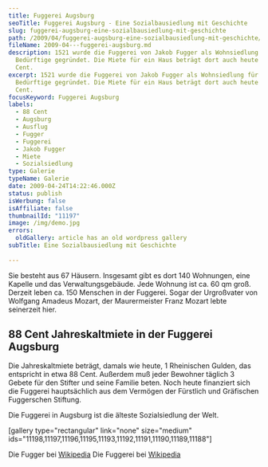 ```yaml
---
title: Fuggerei Augsburg
seoTitle: Fuggerei Augsburg - Eine Sozialbausiedlung mit Geschichte
slug: fuggerei-augsburg-eine-sozialbausiedlung-mit-geschichte
path: /2009/04/fuggerei-augsburg-eine-sozialbausiedlung-mit-geschichte/
fileName: 2009-04---fuggerei-augsburg.md
description: 1521 wurde die Fuggerei von Jakob Fugger als Wohnsiedlung für
  Bedürftige gegründet. Die Miete für ein Haus beträgt dort auch heute noch 88
  Cent.
excerpt: 1521 wurde die Fuggerei von Jakob Fugger als Wohnsiedlung für
  Bedürftige gegründet. Die Miete für ein Haus beträgt dort auch heute noch 88
  Cent.
focusKeyword: Fuggerei Augsburg
labels:
  - 88 Cent
  - Augsburg
  - Ausflug
  - Fugger
  - Fuggerei
  - Jakob Fugger
  - Miete
  - Sozialsiedlung
type: Galerie
typeName: Galerie
date: 2009-04-24T14:22:46.000Z
status: publish
isWerbung: false
isAffiliate: false
thumbnailId: "11197"
image: /img/demo.jpg
errors:
  oldGallery: article has an old wordpress gallery
subTitle: Eine Sozialbausiedlung mit Geschichte
  
---
```


Sie besteht aus 67 Häusern. Insgesamt gibt es dort 140 Wohnungen, eine Kapelle
und das Verwaltungsgebäude. Jede Wohnung ist ca. 60 qm groß. Derzeit leben ca.
150 Menschen in der Fuggerei. Sogar der Urgroßvater von Wolfgang Amadeus Mozart,
der Maurermeister Franz Mozart lebte seinerzeit hier.

## 88 Cent Jahreskaltmiete in der Fuggerei Augsburg

Die Jahreskaltmiete beträgt, damals wie heute, 1 Rheinischen Gulden, das
entspricht in etwa 88 Cent. Außerdem muß jeder Bewohner täglich 3 Gebete für den
Stifter und seine Familie beten. Noch heute finanziert sich die Fuggerei
hauptsächlich aus dem Vermögen der Fürstlich und Gräfischen Fuggerschen
Stiftung.

Die Fuggerei in Augsburg ist die älteste Sozialsiedlung der Welt.

[gallery type="rectangular" link="none" size="medium"
ids="11198,11197,11196,11195,11193,11192,11191,11190,11189,11188"]

Die Fugger bei [Wikipedia](http://www.fugger.de/) Die Fuggerei bei
[Wikipedia](http://de.wikipedia.org/wiki/Fuggerei)

  